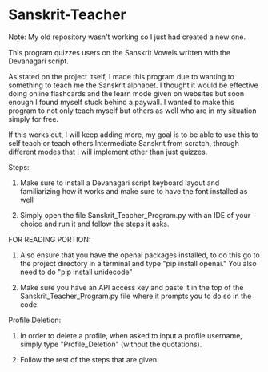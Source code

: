 # Sanskrit-Teacher


Note: My old repository wasn't working so I just had created a new one.

This program quizzes users on the Sanskrit Vowels written with the Devanagari script.

As stated on the project itself, I made this program due to wanting to something to teach me the Sanskrit alphabet. I thought it would be effective doing online flashcards and the learn mode given on websites but soon enough I found myself stuck behind a paywall. I wanted to make this program to not only teach myself but others as well who are in my situation simply for free.

If this works out, I will keep adding more, my goal is to be able to use this to self teach or teach others Intermediate Sanskrit from scratch, through different modes that I will implement other than just quizzes.

Steps: 

1. Make sure to install a Devanagari script keyboard layout and familiarizing how it works and make sure to have the font installed as well

2. Simply open the file Sanskrit_Teacher_Program.py with an IDE of your choice and run it and follow the steps it asks.

FOR READING PORTION:

1. Also ensure that you have the openai packages installed, to do this go to the project directory in a terminal and type "pip install openai." You also need to do  "pip install unidecode"

2. Make sure you have an API access key and paste it in the top of the Sanskrit_Teacher_Program.py file where it prompts you to do so in the code.


Profile Deletion:

1. In order to delete a profile, when asked to input a profile username, simply type "Profile_Deletion" (without the quotations).

2. Follow the rest of the steps that are given.
